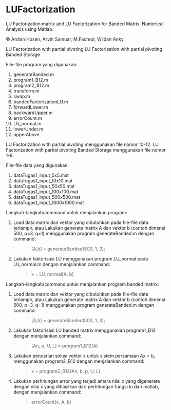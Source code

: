 # LUFactorization
LU Factorization matrix and LU Factorization for Banded Matrix. Numerical Analysis using Matlab.

© Ardian Hosen, Arvin Samuar, M.Fachrul, Wildan Anky.


LU Factorization with partial pivoting
LU Factorization with partial pivoting Banded Storage

File-file program yang digunakan:
1. generateBanded.m
2. program1_B12.m
3. program2_B12.m
4. transform.m
5. swap.m
6. bandedFactorizationLU.m
7. forwardLower.m
8. backwardUpper.m
9. errorCount.m
10. LU_normal.m
11. lowerUnder.m
12. upperAbove

LU Factorization with partial pivoting menggunakan file nomor 10-12.
LU Factorization with partial pivoting Banded Storage menggunakan file nomor 1-9.

File-file data yang digunakan:
1. dataTugas1_input_5x5.mat
2. dataTugas1_input_10x10.mat
3. dataTugas1_input_50x50.mat
4. dataTugas1_input_100x100.mat
5. dataTugas1_input_500x500.mat
6. dataTugas1_input_1000x1000.mat


Langkah-langkah/command untuk menjalankan program:

1. Load data matrix dan vektor yang dibutuhkan pada file-file data terlampir, 
atau 
Lakukan generate matrix A dan vektor b (contoh dimensi 500, p=3, q=1) menggunakan program generateBanded.m dengan command:
>> [A,b] = generateBanded(500, 1, 3);

2. Lakukan faktorisasi LU menggunakan program LU_normal pada LU_normal.m dengan menjalankan command:
>> x = LU_normal[A, b]


Langkah-langkah/command untuk menjalankan program banded matrix:

1. Load data matrix dan vektor yang dibutuhkan pada file-file data terlampir, 
atau 
Lakukan generate matrix A dan vektor b (contoh dimensi 500, p=3, q=1) menggunakan program generateBanded.m dengan command:
>> [A,b] = generateBanded(500, 1, 3);

2. Lakukan faktorisasi LU banded matrix menggunakan program1_B12 dengan menjalankan command:
>> [An, p, U, L] = program1_B12(A)

3. Lakukan pencarian solusi vektor x untuk sistem persamaan Ax = b, menggunakan program2_B12 dengan menjalankan command:
>> x = program2_B12(An, b, p, U, L)

4. Lakukan perhitungan error yang terjadi antara nilai x yang digenerate dengan nilai x yang dihasilkan dari perhitungan fungsi lu dari matlab, dengan menjalankan command:
>> errorCount(x, A, b)
